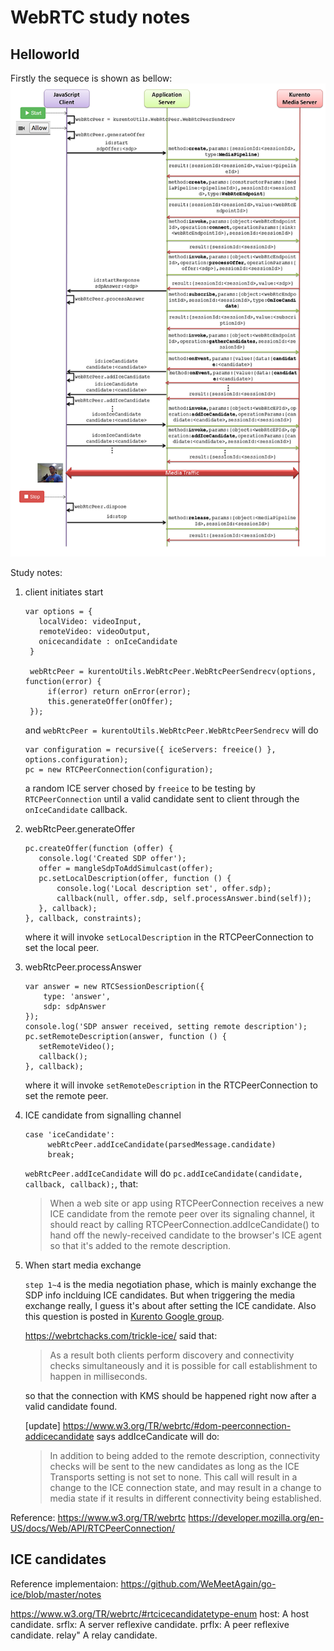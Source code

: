 # WebRTC study notes

## Helloworld

Firstly the sequece is shown as bellow:
![Helloworld sequence](seq-helloworld.png)

Study notes:

1. client initiates start
   ```
   var options = {
      localVideo: videoInput,
      remoteVideo: videoOutput,
      onicecandidate : onIceCandidate
    }

    webRtcPeer = kurentoUtils.WebRtcPeer.WebRtcPeerSendrecv(options, function(error) {
        if(error) return onError(error);
        this.generateOffer(onOffer);
    });
   ```
   
   and `webRtcPeer = kurentoUtils.WebRtcPeer.WebRtcPeerSendrecv` will do
   ```
   var configuration = recursive({ iceServers: freeice() }, options.configuration);
   pc = new RTCPeerConnection(configuration);
   ```
   a random ICE server chosed by `freeice` to be testing by `RTCPeerConnection` until a valid candidate sent to client through the `onIceCandidate` callback.

2. webRtcPeer.generateOffer
   ```
   pc.createOffer(function (offer) {
      console.log('Created SDP offer');
      offer = mangleSdpToAddSimulcast(offer);
      pc.setLocalDescription(offer, function () {
          console.log('Local description set', offer.sdp);
          callback(null, offer.sdp, self.processAnswer.bind(self));
      }, callback);
   }, callback, constraints);
   ```
   where it will invoke `setLocalDescription` in the RTCPeerConnection to set the local peer.

3. webRtcPeer.processAnswer
   ```
   var answer = new RTCSessionDescription({
       type: 'answer',
       sdp: sdpAnswer
   });
   console.log('SDP answer received, setting remote description');
   pc.setRemoteDescription(answer, function () {
      setRemoteVideo();
      callback();
   }, callback);
   ```
   where it will invoke `setRemoteDescription` in the RTCPeerConnection to set the remote peer.
   
4. ICE candidate from signalling channel
   ```
   case 'iceCandidate':
		webRtcPeer.addIceCandidate(parsedMessage.candidate)
		break;
   ```
   `webRtcPeer.addIceCandidate` will do `pc.addIceCandidate(candidate, callback, callback);`, that:
   > When a web site or app using RTCPeerConnection receives a new ICE candidate from the remote peer over its signaling channel, it should react by calling RTCPeerConnection.addIceCandidate() to hand off the newly-received candidate to the browser's ICE agent so that it's added to the remote description.
   
5. When start media exchange

   `step 1~4` is the media negotiation phase, which is mainly exchange the SDP info inclduing ICE candidates.
   But when triggering the media exchange really, I guess it's about after setting the ICE candidate.
   Also this question is posted in [Kurento Google group](https://groups.google.com/d/topic/kurento/ZildfArxR2I/discussion).
   
   https://webrtchacks.com/trickle-ice/ said that:
   > As a result both clients perform discovery and connectivity checks simultaneously and it is possible for call establishment to happen in milliseconds.
   
   so that the connection with KMS should be happened right now after a valid candidate found.
   
   [update] https://www.w3.org/TR/webrtc/#dom-peerconnection-addicecandidate says addIceCandicate will do:
   > In addition to being added to the remote description, connectivity checks will be sent to the new candidates as long as the ICE Transports setting is not set to none. This call will result in a change to the ICE connection state, and may result in a change to media state if it results in different connectivity being established.


Reference:
  https://www.w3.org/TR/webrtc
  https://developer.mozilla.org/en-US/docs/Web/API/RTCPeerConnection/

## ICE candidates

Reference implementaion: https://github.com/WeMeetAgain/go-ice/blob/master/notes

https://www.w3.org/TR/webrtc/#rtcicecandidatetype-enum
host:  A host candidate.
srflx: A server reflexive candidate.
prflx: A peer reflexive candidate.
relay" A relay candidate.


